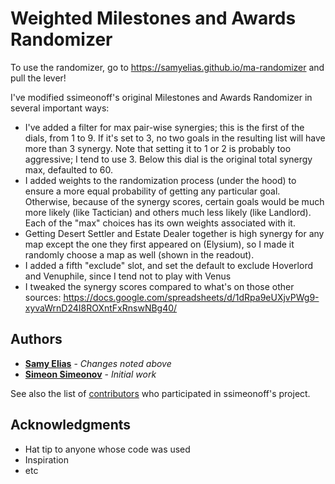 # Weighted Milestones and Awards Randomizer

To use the randomizer, go to https://samyelias.github.io/ma-randomizer and pull the lever!

I've modified ssimeonoff's original Milestones and Awards Randomizer in several important ways:

* I've added a filter for max pair-wise synergies; this is the first of the dials, from 1 to 9. If it's set to 3, no two goals in the resulting list will have more than 3 synergy. Note that setting it to 1 or 2 is probably too aggressive; I tend to use 3. Below this dial is the original total synergy max, defaulted to 60.
* I added weights to the randomization process (under the hood) to ensure a more equal probability of getting any particular goal. Otherwise, because of the synergy scores, certain goals would be much more likely (like Tactician) and others much less likely (like Landlord). Each of the "max" choices has its own weights associated with it.
* Getting Desert Settler and Estate Dealer together is high synergy for any map except the one they first appeared on (Elysium), so I made it randomly choose a map as well (shown in the readout).
* I added a fifth "exclude" slot, and set the default to exclude Hoverlord and Venuphile, since I tend not to play with Venus
* I tweaked the synergy scores compared to what's on those other sources: https://docs.google.com/spreadsheets/d/1dRpa9eUXjvPWg9-xyvaWrnD24I8ROXntFxRnswNBg40/

## Authors

* **[Samy Elias](https://github.com/samyelias)** - *Changes noted above*
* **[Simeon Simeonov](https://github.com/ssimeonoff)** - *Initial work*

See also the list of [contributors](https://github.com/your/project/contributors) who participated in ssimeonoff's project.

## Acknowledgments

* Hat tip to anyone whose code was used
* Inspiration
* etc
